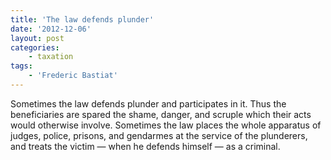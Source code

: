 ```yaml
---
title: 'The law defends plunder'
date: '2012-12-06'
layout: post
categories:
    - taxation
tags:
    - 'Frederic Bastiat'
---
```


Sometimes the law defends plunder and participates in it. Thus the beneficiaries are spared the shame, danger, and scruple which their acts would otherwise involve. Sometimes the law places the whole apparatus of judges, police, prisons, and gendarmes at the service of the plunderers, and treats the victim — when he defends himself — as a criminal.